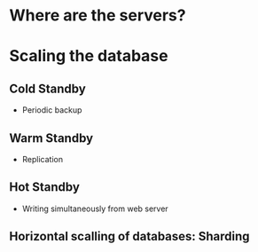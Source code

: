 # Where are the servers?

# Scaling the database

## Cold Standby

- Periodic backup

## Warm Standby

- Replication

## Hot Standby

- Writing simultaneously from web server


## Horizontal scalling of databases: Sharding
